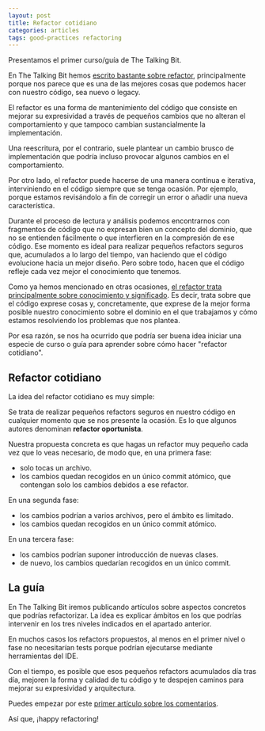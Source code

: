 ```yaml
---
layout: post
title: Refactor cotidiano
categories: articles
tags: good-practices refactoring
---
```


Presentamos el primer curso/guía de The Talking Bit.

En The Talking Bit hemos [escrito bastante sobre refactor](/tag/refactoring/), principalmente porque nos parece que es una de las mejores cosas que podemos hacer con nuestro código, sea nuevo o legacy.

El refactor es una forma de mantenimiento del código que consiste en mejorar su expresividad a través de pequeños cambios que no alteran el comportamiento y que tampoco cambian sustancialmente la implementación.

Una reescritura, por el contrario, suele plantear un cambio brusco de implementación que podría incluso provocar algunos cambios en el comportamiento.

Por otro lado, el refactor puede hacerse de una manera contínua e iterativa, interviniendo en el código siempre que se tenga ocasión. Por ejemplo, porque estamos revisándolo a fin de corregir un error o añadir una nueva característica.

Durante el proceso de lectura y análisis podemos encontrarnos con fragmentos de código que no expresan bien un concepto del dominio, que no se entienden fácilmente o que interfieren en la compresión de ese código. Ese momento es ideal para realizar pequeños refactors seguros que, acumulados a lo largo del tiempo, van haciendo que el código evolucione hacia un mejor diseño. Pero sobre todo, hacen que el código refleje cada vez mejor el conocimiento que tenemos.

Como ya hemos mencionado en otras ocasiones, [el refactor trata principalmente sobre conocimiento y significado](/refactor-knowledge-meaning/). Es decir, trata sobre que el código exprese cosas y, concretamente, que exprese de la mejor forma posible nuestro conocimiento sobre el dominio en el que trabajamos y cómo estamos resolviendo los problemas que nos plantea.

Por esa razón, se nos ha ocurrido que podría ser buena idea iniciar una especie de curso o guía para aprender sobre cómo hacer "refactor cotidiano".

## Refactor cotidiano

La idea del refactor cotidiano es muy simple:

Se trata de realizar pequeños refactors seguros en nuestro código en cualquier momento que se nos presente la ocasión. Es lo que algunos autores denominan **refactor oportunista**.

Nuestra propuesta concreta es que hagas un refactor muy pequeño cada vez que lo veas necesario, de modo que, en una primera fase:

* solo tocas un archivo.
* los cambios quedan recogidos en un único commit atómico, que contengan solo los cambios debidos a ese refactor.

En una segunda fase:

* los cambios podrían a varios archivos, pero el ámbito es limitado.
* los cambios quedan recogidos en un único commit atómico.

En una tercera fase:

* los cambios podrían suponer introducción de nuevas clases.
* de nuevo, los cambios quedarían recogidos en un único commit.

## La guía

En The Talking Bit iremos publicando artículos sobre aspectos concretos que podrías refactorizar. La idea es explicar ámbitos en los que podrías intervenir en los tres niveles indicados en el apartado anterior.

En muchos casos los refactors propuestos, al menos en el primer nivel o fase no  necesitarían tests porque podrían ejecutarse mediante herramientas del IDE.

Con el tiempo, es posible que esos pequeños refactors acumulados día tras día, mejoren la forma y calidad de tu código y te despejen caminos para mejorar su expresividad y arquitectura.

Puedes empezar por este [primer artículo sobre los comentarios](/everyday-refactor-1/).

Así que, ¡happy refactoring!
